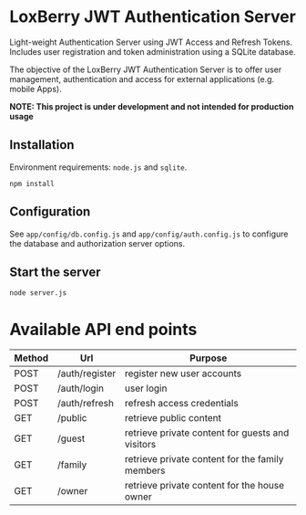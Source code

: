 # LoxBerry JWT Authentication Server

Light-weight Authentication Server using JWT Access and Refresh Tokens. Includes user registration and token administration using a SQLite database.

The objective of the LoxBerry JWT Authentication Server is to offer user management, authentication and access for external applications (e.g. mobile Apps).

**NOTE: This project is under development and not intended for production usage**

## Installation

Environment requirements: `node.js` and  `sqlite`.

```
npm install
```

## Configuration

See `app/config/db.config.js` and `app/config/auth.config.js` to configure the database and authorization server options.

## Start the server
```
node server.js
```

# Available API end points

| Method | Url            | Purpose                                          |
|--------|----------------|--------------------------------------------------|
| POST   | /auth/register | register new user accounts                       |
| POST   | /auth/login    |	user login                                       |
| POST   | /auth/refresh  |	refresh access credentials                       |
| GET    | /public        | retrieve public content                          |
| GET    | /guest         | retrieve private content for guests and visitors |
| GET    | /family        | retrieve private content for the family members  |
| GET    | /owner         | retrieve private content for the house owner     |

